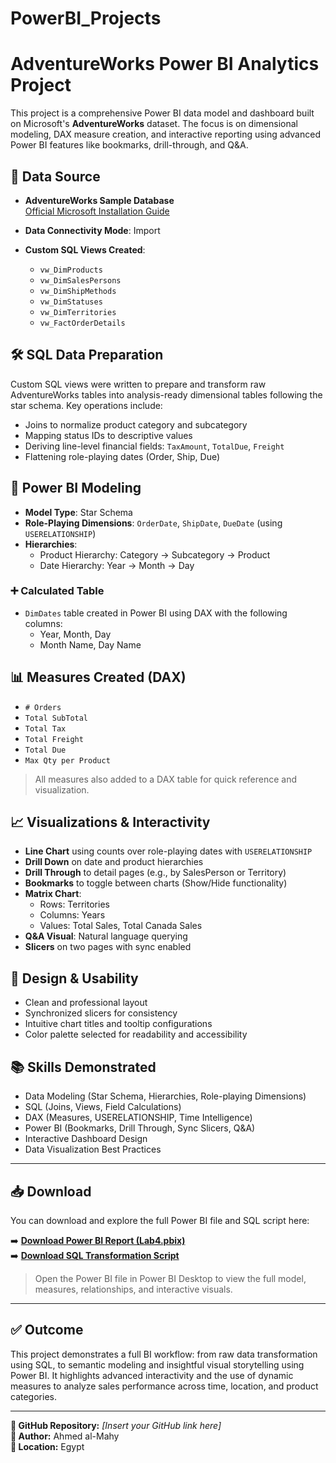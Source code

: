 # PowerBI_Projects
# AdventureWorks Power BI Analytics Project

This project is a comprehensive Power BI data model and dashboard built on Microsoft's **AdventureWorks** dataset. The focus is on dimensional modeling, DAX measure creation, and interactive reporting using advanced Power BI features like bookmarks, drill-through, and Q&A.

## 📁 Data Source

- **AdventureWorks Sample Database**  
  [Official Microsoft Installation Guide](https://docs.microsoft.com/en-us/sql/samples/adventureworks-install-configure?view=sql-server-ver15&tabs=ssms)

- **Data Connectivity Mode**: Import

- **Custom SQL Views Created**:
  - `vw_DimProducts`
  - `vw_DimSalesPersons`
  - `vw_DimShipMethods`
  - `vw_DimStatuses`
  - `vw_DimTerritories`
  - `vw_FactOrderDetails`

## 🛠 SQL Data Preparation

Custom SQL views were written to prepare and transform raw AdventureWorks tables into analysis-ready dimensional tables following the star schema. Key operations include:

- Joins to normalize product category and subcategory
- Mapping status IDs to descriptive values
- Deriving line-level financial fields: `TaxAmount`, `TotalDue`, `Freight`
- Flattening role-playing dates (Order, Ship, Due)

## 🧠 Power BI Modeling

- **Model Type**: Star Schema
- **Role-Playing Dimensions**: `OrderDate`, `ShipDate`, `DueDate` (using `USERELATIONSHIP`)
- **Hierarchies**:
  - Product Hierarchy: Category → Subcategory → Product
  - Date Hierarchy: Year → Month → Day

### ➕ Calculated Table

- `DimDates` table created in Power BI using DAX with the following columns:
  - Year, Month, Day
  - Month Name, Day Name

## 📊 Measures Created (DAX)

- `# Orders`
- `Total SubTotal`
- `Total Tax`
- `Total Freight`
- `Total Due`
- `Max Qty per Product`

> All measures also added to a DAX table for quick reference and visualization.

## 📈 Visualizations & Interactivity

- **Line Chart** using counts over role-playing dates with `USERELATIONSHIP`
- **Drill Down** on date and product hierarchies
- **Drill Through** to detail pages (e.g., by SalesPerson or Territory)
- **Bookmarks** to toggle between charts (Show/Hide functionality)
- **Matrix Chart**:  
  - Rows: Territories  
  - Columns: Years  
  - Values: Total Sales, Total Canada Sales
- **Q&A Visual**: Natural language querying
- **Slicers** on two pages with sync enabled

## 🎨 Design & Usability

- Clean and professional layout
- Synchronized slicers for consistency
- Intuitive chart titles and tooltip configurations
- Color palette selected for readability and accessibility

## 📚 Skills Demonstrated

- Data Modeling (Star Schema, Hierarchies, Role-playing Dimensions)
- SQL (Joins, Views, Field Calculations)
- DAX (Measures, USERELATIONSHIP, Time Intelligence)
- Power BI (Bookmarks, Drill Through, Sync Slicers, Q&A)
- Interactive Dashboard Design
- Data Visualization Best Practices

---
## 📥 Download

You can download and explore the full Power BI file and SQL script here:

➡️ **[Download Power BI Report (Lab4.pbix)](https://github.com/Ahmed-Almahey/PowerBI_Projects/raw/main/adventureworks-report/Lab4.pbix)**  
➡️ **[Download SQL Transformation Script](https://github.com/Ahmed-Almahey/PowerBI_Projects/raw/main/adventureworks-report/SQL_Data_Transformation.sql)**

> Open the Power BI file in Power BI Desktop to view the full model, measures, relationships, and interactive visuals.

---

## ✅ Outcome

This project demonstrates a full BI workflow: from raw data transformation using SQL, to semantic modeling and insightful visual storytelling using Power BI. It highlights advanced interactivity and the use of dynamic measures to analyze sales performance across time, location, and product categories.

---

**🔗 GitHub Repository:** _[Insert your GitHub link here]_  
**🧾 Author:** Ahmed al-Mahy  
**📌 Location:** Egypt  
